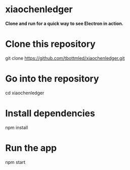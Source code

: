 # xiaochenledger

**Clone and run for a quick way to see Electron in action.**

# Clone this repository
git clone https://github.com/tbottmled/xiaochenledger.git
# Go into the repository
cd xiaochenledger
# Install dependencies
npm install
# Run the app
npm start
```
